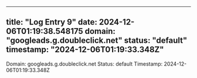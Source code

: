 
---
title: "Log Entry 9"
date: 2024-12-06T01:19:38.548175
domain: "googleads.g.doubleclick.net"
status: "default"
timestamp: "2024-12-06T01:19:33.348Z"
---

Domain: googleads.g.doubleclick.net
Status: default
Timestamp: 2024-12-06T01:19:33.348Z
